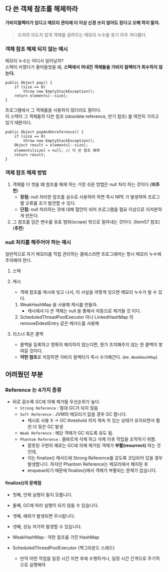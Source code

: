 ## 다 쓴 객체 참조를 해제하라

#### 가비지컬렉터가 있다고 메모리 관리에 더 이상 신경 쓰지 않아도 된다고 오해 하지 말자.

> 오히려 의도치 않게 객체를 살려두는 메모리 누수를 찾기 아주 까다롭다.

### 객체 참조 해제 되지 않는 예시

메모리 누수는 어디서 일어날까?
<br/>
스택이 커졌다가 줄어들었을 떄, **스택에서 꺼내진 객체들을 가비지 컬렉터가 회수하지 않는다.**

```
public Object pop() {
    if (size == 0)
        throw new EmptyStackException();
    return elements[--size];
}
```

프로그램에서 그 객체를을 사용하지 않더라도 말이다.
<br/>
이 스택이 그 객체들의 다쓴 참조 (obsolete reference, 만기 참조) 를 여전히 가지고 있기 때문이다.

```
public Object popAndUnreference() {
    if (size == 0)
        throw new EmptyStackException();
    Object result = elements[--size];
    elements[size] = null; // 다 쓴 참조 해제
    return result;
}
```

### 객체 참조 해제 방법

1. 객체를 다 썻을 떄 참조를 해제 하는 가장 쉬운 방법은 null 처리 하는 것이다.(**비추천**)
    - **장점:** null 처리한 참조를 실수로 사용하려 하면 즉시 NPE 가 발생하여 프로그램 오류를 조기 발견할 수 있다.
    - **단점:** null 처리하는 것에 대해 혈안이 되어 프로그램을 필요 이상으로 지저분하게 만든다.
2. 그 참조를 담은 변수를 유효 범위(scope) 밖으로 밀어내는 것이다. (Item57 참조) (**추천**)

### null 처리를 해주어야 하는 예시

일반적으로 자기 메모리를 직접 관리하는 클래스라면 프로그래머는 항시 메모리 누수에 주의해야 한다.

1. 스택
2. 캐시
    - 객체 참조를 캐시에 넣고 나서, 이 사실을 까맣게 잊으면 메모리 누수가 될 수 있다.

    1. WeakHashMap 을 사용해 캐시를 만들자.
        - 캐시에서 다 쓴 객체는 null 을 통해서 자동으로 제거될 것 이다.
    2. ScheduledThreadPoolExecutor 이나 LinkedHashMap 의 removeEldestEntry 같은 메서드를 사용해
3. 리스너 혹은 콜백
    - 콜백을 등록하고 명확히 해지하지 않는다면, 뭔가 조치해주지 않는 한 콜백이 쌓여갈 것이다.
    - **약한 참조**로 저장하면 가비지 컬렉터가 즉시 수거해간다. (ex. `WeakHashMap`)

## 어려웠던 부분

### Reference 는 4가지 종류

- 뒤로 갈수록 GC에 의해 제거될 우선순위가 높다.
    - `Strong Reference` : 절대 GC가 되지 않음
    - `Soft Reference` : JVM의 메모리가 없을 경우 GC 합니다.
        - 캐시로 사용 X -> GC threshold 까지 계속 차 있는 상태가 유지되면서 훨씬 더 잦은 GC 발생
    - `Weak Reference` : 해당 객체가 GC 되도록 유도 됨.
    - `Phantom Reference` : 올바르게 삭제 하고 삭제 이후 작업을 조작하기 위함.
        - 잘못된 구현의 예로는 GC에 의해 제거된 객체가 **부활(resurrect)** 하는 것인데,
        - 이는 finalize() 메서드에 Strong Reference를 갖도록 코딩되어 있을 경우 발생합니다. 하지만 Phantom Reference는 메모리에서 해지된 후
        - enqueue되기 때문에 finalize()에서 객체가 부활되는 문제가 없습니다.

#### finalize()의 문제점

- 첫째, 언제 실행이 될지 모릅니다.
- 둘째, GC에 따라 실행이 되지 않을 수 있습니다.
- 셋째, 예외가 발생되면 무시됩니다.
- 넷째, 성능 저가하 발생할 수 있습니다.

- WeakHashMap : 약한 참조를 가진 HashMap


- ScheduledThreadPoolExecutor (백그라운드 스레드)
    - 만약 어떤 작업을 일정 시간 지연 후에 수행하거나, 일정 시간 간격으로 주기적으로 실행해야

